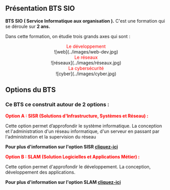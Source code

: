 ## Présentation BTS SIO 

**BTS SIO ( Service Informatique aux organisation ).** C'est une formation qui se déroule sur **2 ans.**

Dans cette formation, on étudie trois grands axes qui sont :

<div style="text-align: center">
    <span style="color:red">Le développement</span>
   
</div>
<center>![web](../images/web-dev.jpg)</center>


<div style="text-align: center">
     <span style="color:red">Le réseaux</span>
</div>
<center>![réseaux](../images/réseaux.jpg)</center>

  
<div style="text-align: center">
    <span style="color:red">La cybersécurité</span>
</div>
<center>![cyber](../images/cyber.jpg)</center>


## Options du BTS 

### Ce BTS ce construit autour de 2  options :

**<span style="color:red">Option A : SISR (Solutions d'Infrastructure, Systèmes et Réseau) :</span>**

Cette option permet d’approfondir le système informatique. La conception et l'administration d'un réseau informatique, d'un serveur en passant par l'administration et la supervision du réseau

**Pour plus d'information sur l'option SISR [cliquez-ici](https://www.onisep.fr/ressources/univers-formation/Formations/Post-bac/bts-services-informatiques-aux-organisations-option-a-solutions-d-infrastructure-systemes-et-reseaux)**

**<span style="color:red">Option B : SLAM (Solution Logicielles et Applications Métier) :</span>**

Cette option permet d'approfondir le développement. La conception, développement des applications.

**Pour plus d'information sur l'option SLAM [cliquez-ici](https://www.onisep.fr/ressources/univers-formation/Formations/Post-bac/bts-services-informatiques-aux-organisations-option-b-solutions-logicielles-et-applications-metiers)**
